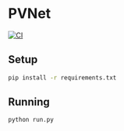 # PVNet
[![CI](https://github.com/openclimatefix/PVNet/actions/workflows/ci.yml/badge.svg)](https://github.com/openclimatefix/PVNet/actions/workflows/ci.yml)

## Setup
```bash
pip install -r requirements.txt
```

## Running
```bash
python run.py
```
